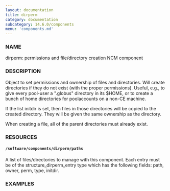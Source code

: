 ```yaml
---
layout: documentation
title: dirperm
category: documentation
subcategory: 14.6.0/components
menu: 'components.md'
---
```

### NAME

dirperm: permissions and file/directory creation NCM component
 

### DESCRIPTION

Object to set permissions and ownership of files and directories.
Will create directories if they do not exist (with the proper
permissions).  Useful, e.g., to give every pool-user a ".globus"
directory in its $HOME, or to create a bunch of home directories for
poolaccounts on a non-CE machine.
 

If the list initdir is set, then files in those directories will be
copied to the created directory.  They will be given the same
ownership as the directory. 

When creating a file, all of the parent directories must already
exist.  
 

### RESOURCES

#### `/software/components/dirperm/paths`

A list of files/directories to manage with this component.  Each entry
must be of the structure\_dirperm\_entry type which has the following
fields: path, owner, perm, type, initdir.  

### EXAMPLES
 
